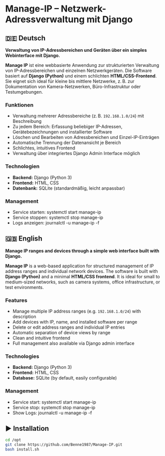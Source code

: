# Manage-IP – Netzwerk-Adressverwaltung mit Django

## 🇩🇪 Deutsch
**Verwaltung von IP-Adressbereichen und Geräten über ein simples Webinterface mit Django.**

**Manage IP** ist eine webbasierte Anwendung zur strukturierten Verwaltung von IP-Adressbereichen und einzelnen Netzwerkgeräten. Die Software basiert auf **Django (Python)** und einem schlichten **HTML/CSS-Frontend**. Sie eignet sich ideal für kleine bis mittlere Netzwerke, z. B. zur Dokumentation von Kamera-Netzwerken, Büro-Infrastruktur oder Testumgebungen.

### Funktionen
- Verwaltung mehrerer Adressbereiche (z. B. `192.168.1.0/24`) mit Beschreibung  
- Zu jedem Bereich: Erfassung beliebiger IP-Adressen, Gerätebezeichnungen und installierter Software  
- Löschen und Bearbeiten von Adressbereichen und Einzel-IP-Einträgen  
- Automatische Trennung der Datenansicht je Bereich  
- Schlichtes, intuitives Frontend  
- Verwaltung über integriertes Django Admin Interface möglich

### Technologien
- **Backend:** Django (Python 3)  
- **Frontend:** HTML, CSS 
- **Datenbank:** SQLite (standardmäßig, leicht anpassbar)

### Management
- Service starten: systemctl start manage-ip
- Service stoppen: systemctl stop manage-ip
- Logs anzeigen: journalctl -u manage-ip -f


## 🇬🇧 English
**Manage IP ranges and devices through a simple web interface built with Django.**  

**Manage IP** is a web-based application for structured management of IP address ranges and individual network devices. The software is built with **Django (Python)** and a minimal **HTML/CSS frontend**. It is ideal for small to medium-sized networks, such as camera systems, office infrastructure, or test environments.

### Features
- Manage multiple IP address ranges (e.g. `192.168.1.0/24`) with description  
- Add devices with IP, name, and installed software per range  
- Delete or edit address ranges and individual IP entries  
- Automatic separation of device views by range  
- Clean and intuitive frontend  
- Full management also available via Django admin interface

### Technologies
- **Backend:** Django (Python 3)  
- **Frontend:** HTML, CSS
- **Database:** SQLite (by default, easily configurable)

### Management
- Service start: systemctl start manage-ip
- Service stop: systemctl stop manage-ip
- Show Logs: journalctl -u manage-ip -f


## ▶️ Installation
```bash
cd /opt
git clone https://github.com/Benne1987/Manage-IP.git
bash install.sh

